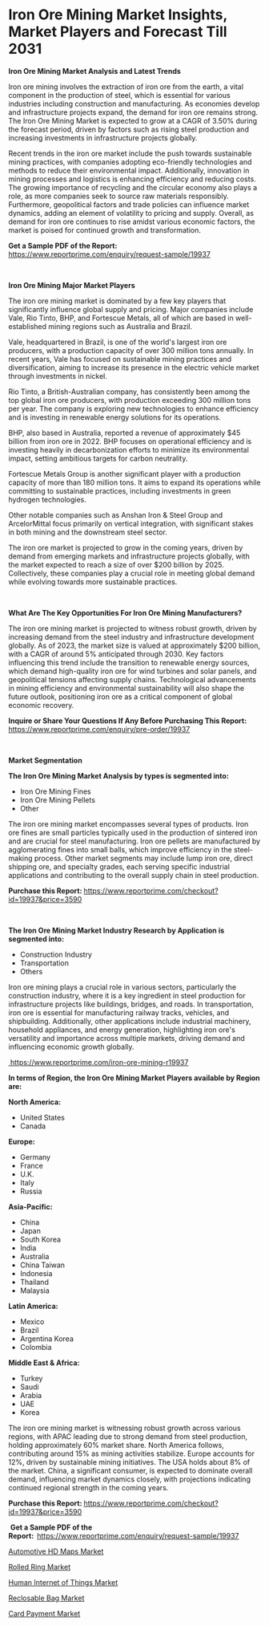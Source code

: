 <p><h1>Iron Ore Mining Market Insights, Market Players and Forecast Till 2031</h1></p><p><strong>Iron Ore Mining Market Analysis and Latest Trends</strong></p>
<p><p>Iron ore mining involves the extraction of iron ore from the earth, a vital component in the production of steel, which is essential for various industries including construction and manufacturing. As economies develop and infrastructure projects expand, the demand for iron ore remains strong. The Iron Ore Mining Market is expected to grow at a CAGR of 3.50% during the forecast period, driven by factors such as rising steel production and increasing investments in infrastructure projects globally.</p><p>Recent trends in the iron ore market include the push towards sustainable mining practices, with companies adopting eco-friendly technologies and methods to reduce their environmental impact. Additionally, innovation in mining processes and logistics is enhancing efficiency and reducing costs. The growing importance of recycling and the circular economy also plays a role, as more companies seek to source raw materials responsibly. Furthermore, geopolitical factors and trade policies can influence market dynamics, adding an element of volatility to pricing and supply. Overall, as demand for iron ore continues to rise amidst various economic factors, the market is poised for continued growth and transformation.</p></p>
<p><strong>Get a Sample PDF of the Report:&nbsp;</strong> <a href="https://www.reportprime.com/enquiry/request-sample/19937?utm_campaign=115&utm_medium=2&utm_source=Github&utm_content=ia&utm_term=23112024&utm_id=iron-ore-mining">https://www.reportprime.com/enquiry/request-sample/19937</a></p>
<p>&nbsp;</p>
<p><strong>Iron Ore Mining Major Market Players</strong></p>
<p><p>The iron ore mining market is dominated by a few key players that significantly influence global supply and pricing. Major companies include Vale, Rio Tinto, BHP, and Fortescue Metals, all of which are based in well-established mining regions such as Australia and Brazil. </p><p>Vale, headquartered in Brazil, is one of the world's largest iron ore producers, with a production capacity of over 300 million tons annually. In recent years, Vale has focused on sustainable mining practices and diversification, aiming to increase its presence in the electric vehicle market through investments in nickel.</p><p>Rio Tinto, a British-Australian company, has consistently been among the top global iron ore producers, with production exceeding 300 million tons per year. The company is exploring new technologies to enhance efficiency and is investing in renewable energy solutions for its operations.</p><p>BHP, also based in Australia, reported a revenue of approximately $45 billion from iron ore in 2022. BHP focuses on operational efficiency and is investing heavily in decarbonization efforts to minimize its environmental impact, setting ambitious targets for carbon neutrality.</p><p>Fortescue Metals Group is another significant player with a production capacity of more than 180 million tons. It aims to expand its operations while committing to sustainable practices, including investments in green hydrogen technologies.</p><p>Other notable companies such as Anshan Iron & Steel Group and ArcelorMittal focus primarily on vertical integration, with significant stakes in both mining and the downstream steel sector. </p><p>The iron ore market is projected to grow in the coming years, driven by demand from emerging markets and infrastructure projects globally, with the market expected to reach a size of over $200 billion by 2025. Collectively, these companies play a crucial role in meeting global demand while evolving towards more sustainable practices.</p></p>
<p>&nbsp;</p>
<p><strong>What Are The Key Opportunities For Iron Ore Mining Manufacturers?</strong></p>
<p><p>The iron ore mining market is projected to witness robust growth, driven by increasing demand from the steel industry and infrastructure development globally. As of 2023, the market size is valued at approximately $200 billion, with a CAGR of around 5% anticipated through 2030. Key factors influencing this trend include the transition to renewable energy sources, which demand high-quality iron ore for wind turbines and solar panels, and geopolitical tensions affecting supply chains. Technological advancements in mining efficiency and environmental sustainability will also shape the future outlook, positioning iron ore as a critical component of global economic recovery.</p></p>
<p><strong>Inquire or Share Your Questions If Any Before Purchasing This Report:</strong> <a href="https://www.reportprime.com/enquiry/pre-order/19937?utm_campaign=115&utm_medium=2&utm_source=Github&utm_content=ia&utm_term=23112024&utm_id=iron-ore-mining">https://www.reportprime.com/enquiry/pre-order/19937</a></p>
<p>&nbsp;</p>
<p><strong>Market Segmentation</strong></p>
<p><strong>The Iron Ore Mining Market Analysis by types is segmented into:</strong></p>
<p><ul><li>Iron Ore Mining Fines</li><li>Iron Ore Mining Pellets</li><li>Other</li></ul></p>
<p><p>The iron ore mining market encompasses several types of products. Iron ore fines are small particles typically used in the production of sintered iron and are crucial for steel manufacturing. Iron ore pellets are manufactured by agglomerating fines into small balls, which improve efficiency in the steel-making process. Other market segments may include lump iron ore, direct shipping ore, and specialty grades, each serving specific industrial applications and contributing to the overall supply chain in steel production.</p></p>
<p><strong>Purchase this Report:&nbsp;</strong><a href="https://www.reportprime.com/checkout?id=19937&price=3590&utm_campaign=115&utm_medium=2&utm_source=Github&utm_content=ia&utm_term=23112024&utm_id=iron-ore-mining">https://www.reportprime.com/checkout?id=19937&price=3590</a></p>
<p>&nbsp;</p>
<p><strong>The Iron Ore Mining Market Industry Research by Application is segmented into:</strong></p>
<p><ul><li>Construction Industry</li><li>Transportation</li><li>Others</li></ul></p>
<p><p>Iron ore mining plays a crucial role in various sectors, particularly the construction industry, where it is a key ingredient in steel production for infrastructure projects like buildings, bridges, and roads. In transportation, iron ore is essential for manufacturing railway tracks, vehicles, and shipbuilding. Additionally, other applications include industrial machinery, household appliances, and energy generation, highlighting iron ore's versatility and importance across multiple markets, driving demand and influencing economic growth globally.</p></p>
<p><a href="https://www.reportprime.com/iron-ore-mining-r19937?utm_campaign=115&utm_medium=2&utm_source=Github&utm_content=ia&utm_term=23112024&utm_id=iron-ore-mining">&nbsp;https://www.reportprime.com/iron-ore-mining-r19937</a></p>
<p><strong>In terms of Region, the Iron Ore Mining Market Players available by Region are:</strong></p>
<p>
    <p> <strong> North America: </strong>
        <ul>
            <li>United States</li>
            <li>Canada</li>
        </ul>
        </p> 
    <p> <strong> Europe: </strong>
        <ul>
            <li>Germany</li>
            <li>France</li>
            <li>U.K.</li>
            <li>Italy</li>
            <li>Russia</li>
        </ul>
        </p> 
    <p> <strong> Asia-Pacific: </strong>
        <ul>
            <li>China</li>
            <li>Japan</li>
            <li>South Korea</li>
            <li>India</li>
            <li>Australia</li>
            <li>China Taiwan</li>
            <li>Indonesia</li>
            <li>Thailand</li>
            <li>Malaysia</li>
        </ul>
        </p> 
    <p> <strong> Latin America: </strong>
        <ul>
            <li>Mexico</li>
            <li>Brazil</li>
            <li>Argentina Korea</li>
            <li>Colombia</li>
        </ul>
        </p> 
    <p> <strong> Middle East & Africa: </strong>
        <ul>
            <li>Turkey</li>
            <li>Saudi</li>
            <li>Arabia</li>
            <li>UAE</li>
            <li>Korea</li>
        </ul>
    </p>
    </p>
<p><p>The iron ore mining market is witnessing robust growth across various regions, with APAC leading due to strong demand from steel production, holding approximately 60% market share. North America follows, contributing around 15% as mining activities stabilize. Europe accounts for 12%, driven by sustainable mining initiatives. The USA holds about 8% of the market. China, a significant consumer, is expected to dominate overall demand, influencing market dynamics closely, with projections indicating continued regional strength in the coming years.</p></p>
<p><strong>Purchase this Report: </strong><a href="https://www.reportprime.com/checkout?id=19937&price=3590&utm_campaign=115&utm_medium=2&utm_source=Github&utm_content=ia&utm_term=23112024&utm_id=iron-ore-mining">https://www.reportprime.com/checkout?id=19937&price=3590</a></p>
<p>&nbsp;<strong>Get a Sample PDF of the Report:&nbsp;&nbsp;</strong><a href="https://www.reportprime.com/enquiry/request-sample/19937?utm_campaign=115&utm_medium=2&utm_source=Github&utm_content=ia&utm_term=23112024&utm_id=iron-ore-mining">https://www.reportprime.com/enquiry/request-sample/19937</a></p>
<p><strong></strong></p>
<p><p><a href="https://issuu.com/reportprime-2/docs/automotive-hd-maps-market-size-2030_7a4aff7d729b40?utm_campaign=115&utm_medium=2&utm_source=Github&utm_content=ia&utm_term=23112024&utm_id=iron-ore-mining">Automotive HD Maps Market</a></p><p><a href="https://github.com/gerdabatiskzv9/Market-Research-Report-List-1/blob/main/rolled-ring-market.md?utm_campaign=115&utm_medium=2&utm_source=Github&utm_content=ia&utm_term=23112024&utm_id=iron-ore-mining">Rolled Ring Market</a></p><p><a href="https://www.linkedin.com/pulse/human-internet-things-market-outlook-from-2024-2031-marketsize-y1nne?utm_campaign=115&utm_medium=2&utm_source=Github&utm_content=ia&utm_term=23112024&utm_id=iron-ore-mining">Human Internet of Things Market</a></p><p><a href="https://www.linkedin.com/pulse/detailed-reclosable-bag-market-analysis-expected-cagr-115-xivmf?utm_campaign=115&utm_medium=2&utm_source=Github&utm_content=ia&utm_term=23112024&utm_id=iron-ore-mining">Reclosable Bag Market</a></p><p><a href="https://issuu.com/reportprime-2/docs/card-payment-market-size-2030.pptx_1ac8717ed8bd7f?utm_campaign=115&utm_medium=2&utm_source=Github&utm_content=ia&utm_term=23112024&utm_id=iron-ore-mining">Card Payment Market</a></p></p>